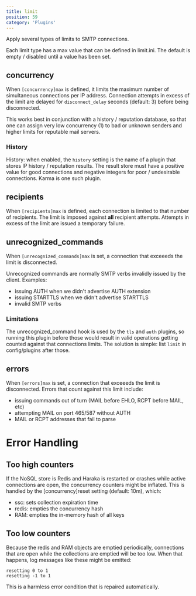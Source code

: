 ```yaml
---
title: limit
position: 59
category: 'Plugins'
---
```


Apply several types of limits to SMTP connections.

Each limit type has a max value that can be defined in limit.ini. The default is empty / disabled until a value has been set.

## concurrency

When `[concurrency]max` is defined, it limits the maximum number of simultaneous connections per IP address. Connection attempts in excess of the limit are delayed for `disconnect_delay` seconds (default: 3) before being disconnected.

This works best in conjunction with a history / reputation database, so that
one can assign very low concurrency (1) to bad or unknown senders and higher
limits for reputable mail servers.

### History

History: when enabled, the `history` setting is the name of a plugin that stores IP history / reputation results. The result store must have a positive value for good connections and negative integers for poor / undesirable connections. Karma is one such plugin.


## recipients

When `[recipients]max` is defined, each connection is limited to that number of recipients. The limit is imposed against **all** recipient attempts. Attempts in excess of the limit are issued a temporary failure.


## unrecognized_commands

When `[unrecognized_commands]max` is set, a connection that exceeeds the limit is disconnected.

Unrecognized commands are normally SMTP verbs invalidly issued by the client.
Examples:

* issuing AUTH when we didn't advertise AUTH extension
* issuing STARTTLS when we didn't advertise STARTTLS
* invalid SMTP verbs


### Limitations

The unrecognized_command hook is used by the `tls` and `auth` plugins, so
running this plugin before those would result in valid operations getting
counted against that connections limits. The solution is simple: list
`limit` in config/plugins after those.


## errors

When `[errors]max` is set, a connection that exceeeds the limit is disconnected. Errors that count against this limit include:

* issuing commands out of turn (MAIL before EHLO, RCPT before MAIL, etc)
* attempting MAIL on port 465/587 without AUTH
* MAIL or RCPT addresses that fail to parse

# Error Handling

## Too high counters

If the NoSQL store is Redis and Haraka is restarted or crashes while active
connections are open, the concurrency counters might be inflated. This is
handled by the [concurrency]reset setting (default: 10m), which:

* ssc: sets collection expiration time
* redis: empties the concurrency hash
* RAM: empties the in-memory hash of all keys

## Too low counters

Because the redis and RAM objects are emptied periodically, connections that
are open while the collections are emptied will be too low. When
that happens, log messages like these might be emitted:

    resetting 0 to 1
    resetting -1 to 1

This is a harmless error condition that is repaired automatically.

